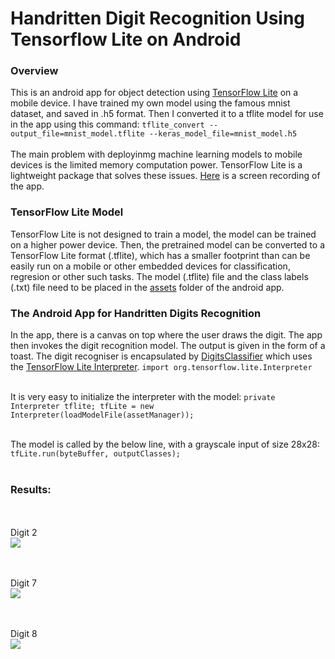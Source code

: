 # Handritten Digit Recognition Using Tensorflow Lite on Android

### Overview
This is an android app for object detection using [TensorFlow Lite](https://www.tensorflow.org/lite) on a mobile device. I have trained my own model using the famous mnist dataset, and saved in .h5 format. Then I converted it to a tflite model for use in the app using this command:
`tflite_convert --output_file=mnist_model.tflite --keras_model_file=mnist_model.h5`<br/><br/>
The main problem with deployinmg machine learning models to mobile devices is the limited memory computation power. TensorFlow Lite is a lightweight package that solves these issues. [Here](https://drive.google.com/open?id=1531eT9V6kMDjfoEGjpjEGcfUUnBrQTCm) is a screen recording of the app.

### TensorFlow Lite Model
TensorFlow Lite is not designed to train a model, the model can be trained on a higher power device. Then, the pretrained model can be converted to a TensorFlow Lite format (.tflite), which has a smaller footprint than can be easily run on a mobile or other embedded devices for classification, regresion or other such tasks. The model (.tflite) file and the class labels (.txt) file need to be placed in the [assets](https://github.com/mrinalTheCoder/HandwrittenDigitsRecognition/tree/master/app/src/main/assets) folder of the android app.

### The Android App for Handritten Digits Recognition
In the app, there is a canvas on top where the user draws the digit. The app then invokes the digit recognition model. The output is given in the form of a toast. The digit recogniser is encapsulated by [DigitsClassifier](https://github.com/mrinalTheCoder/HandwrittenDigitsRecognition/blob/master/app/src/main/java/com/numbers/DigitsClassifier.java) which uses the [TensorFlow Lite Interpreter](https://www.tensorflow.org/lite/guide/inference#load_and_run_a_model_in_java).
`import org.tensorflow.lite.Interpreter`<br/><br/>

It is very easy to initialize the interpreter with the model:
`private Interpreter tflite; tfLite = new Interpreter(loadModelFile(assetManager));`<br/><br/>

The model is called by the below line, with a grayscale input of size 28x28:
`tfLite.run(byteBuffer, outputClasses);`<br/><br/>

### Results:
<br/><br/>Digit 2 <br/>
<img src="https://drive.google.com/open?id=15bO6FCzHY6DQiI3TsLZWGPo8zPGFp3IK" />

<br/><br/>Digit 7 <br/>
<img src="https://drive.google.com/open?id=15RUWM_EishhHP6DmOlSmb1jPk_T1uRcf" />

<br/><br/>Digit 8 <br/>
<img src="https://drive.google.com/open?id=15QCL3IiSC_Zhfuh8lKrFaPZ0IBMZUD1r" />
